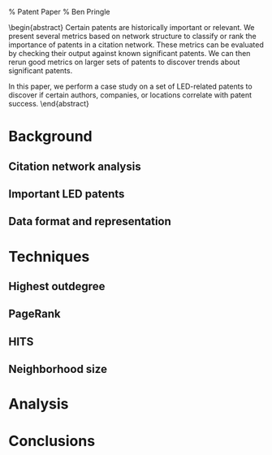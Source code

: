 % Patent Paper
% Ben Pringle

\begin{abstract}
Certain patents are historically important or relevant.  We present several
metrics based on network structure to classify or rank the importance of
patents in a citation network.  These metrics can be evaluated by checking
their output against known significant patents. We can then rerun good metrics
on larger sets of patents to discover trends about significant patents.

In this paper, we perform a case study on a set of LED-related patents to
discover if certain authors, companies, or locations correlate with patent
success.
\end{abstract}

Background
==========

Citation network analysis
-------------------------

Important LED patents
---------------------

Data format and representation
------------------------------

Techniques
==========

Highest outdegree
-----------------

PageRank
--------

HITS
----

Neighborhood size
-----------------

Analysis
========

Conclusions
===========
